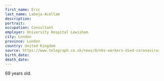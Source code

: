 ```yaml
---
first_name: Eric
last_name: Labeja-Acellam
description: 
portrait: 
occupation: Consultant
employer: University Hospital Lewisham
city: London
province: London
country: United Kingdom
source: https://www.telegraph.co.uk/news/0/nhs-workers-died-coronavirus-frontline-victims/
birth_date: 
death_date: 
---
```


69 years old.